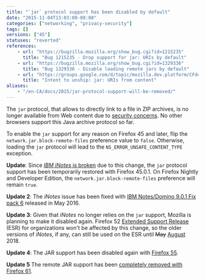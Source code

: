 ```yaml
---
title: "`jar` protocol support has been disabled by default"
date: "2015-11-04T13:03:00-08:00"
categories: ["networking", "privacy-security"]
tags: []
versions: ["45"]
statuses: "reverted"
references:
    - url: "https://bugzilla.mozilla.org/show_bug.cgi?id=1215235"
      title: "Bug 1215235 - Drop support for jar: URIs by default"
    - url: "https://bugzilla.mozilla.org/show_bug.cgi?id=1329336"
      title: "Bug 1329336 - Disable loading remote jars by default"
    - url: "https://groups.google.com/d/topic/mozilla.dev.platform/CFd4w8GzdEI/discussion"
      title: "Intent to unship: jar: URIs from content"
aliases:
    - "/en-CA/docs/2015/jar-protocol-support-will-be-removed/"
---
```

The `jar` protocol, that allows to directly link to a file in ZIP archives, is no longer available from Web content due to [security concerns](https://developer.mozilla.org/docs/Mozilla/Security/Security_and_the_jar_protocol). No other browsers support this Java archive protocol so far.

To enable the `jar` support for any reason on Firefox 45 and later, flip the `network.jar.block-remote-files` preference value to `false`. Otherwise, loading the `jar` protocol will lead to the `NS_ERROR_UNSAFE_CONTENT_TYPE` exception.

**Update**: Since [*IBM iNotes* is broken](https://bugzilla.mozilla.org/show_bug.cgi?id=1255139) due to this change, the `jar` protocol support has been temporarily restored with Firefox 45.0.1. On Firefox Nightly and Developer Edition, the `network.jar.block-remote-files` preference will remain `true`.

**Update 2**: The *iNotes* issue has been fixed with [IBM Notes/Domino 9.0.1 Fix pack 6](http://www-10.lotus.com/ldd/fixlist.nsf/8d1c0550e6242b69852570c900549a74/e413ea1ca447b3bf85257f77006b7f60) released in May 2016.

**Update 3**: Given that *iNotes* no longer relies on the `jar` support, Mozilla is planning to make it disabled again. Firefox 52 [Extended Support Release](https://www.mozilla.org/firefox/organizations/) (ESR) for organizations won't be affected by this change, so the older versions of *iNotes*, if any, can still be used on the ESR until <del>May</del> <ins>August</ins> 2018.

**Update 4**: The JAR support has been disabled again with [Firefox 55](https://www.fxsitecompat.com/en-CA/docs/2015/jar-protocol-support-has-been-disabled-by-default/).

**Update 5** The remote JAR support has been [completely removed with Firefox 61](https://www.fxsitecompat.com/en-CA/docs/2018/remote-jar-support-has-been-completely-removed/).
